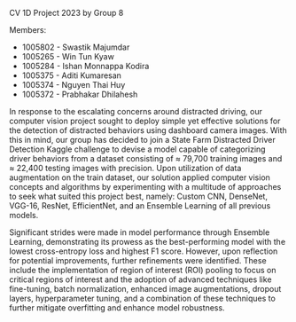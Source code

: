 CV 1D Project 2023 by Group 8

Members:
* 1005802 - Swastik Majumdar
* 1005265 - Win Tun Kyaw
* 1005284 - Ishan Monnappa Kodira
* 1005375 - Aditi Kumaresan
* 1005374 - Nguyen Thai Huy
* 1005372 - Prabhakar Dhilahesh

In response to the escalating concerns around distracted driving, our computer vision project sought to deploy simple yet effective solutions for the detection of
distracted behaviors using dashboard camera images. With this in mind, our group has decided to join a State Farm Distracted Driver Detection Kaggle challenge to devise a model capable of categorizing driver behaviors from a dataset consisting of ≈ 79,700 training images and ≈ 22,400 testing images with precision. Upon utilization of data augmentation on the train dataset, our solution applied computer vision concepts and algorithms by experimenting with a multitude of approaches to seek what suited this project best, namely: Custom CNN, DenseNet, VGG-16, ResNet, EfficientNet, and an Ensemble Learning of all previous models. 

Significant strides were made in model performance through Ensemble Learning, demonstrating its prowess as the best-performing model with the lowest cross-entropy loss and highest F1 score. However, upon reflection for potential improvements, further refinements were identified. These include the implementation of region of interest (ROI) pooling to focus on critical regions of interest and the adoption of advanced techniques like fine-tuning, batch normalization, enhanced image augmentations, dropout layers, hyperparameter tuning, and a combination of these techniques to further mitigate overfitting and enhance model robustness.
